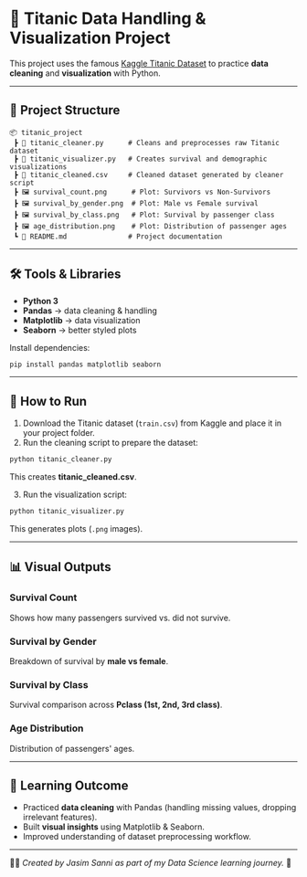 
# 🚢 Titanic Data Handling & Visualization Project

This project uses the famous [Kaggle Titanic Dataset](https://www.kaggle.com/datasets/yasserh/titanic-dataset) to practice **data cleaning** and **visualization** with Python.

---

## 📂 Project Structure

```
📦 titanic_project
 ┣ 📜 titanic_cleaner.py      # Cleans and preprocesses raw Titanic dataset
 ┣ 📜 titanic_visualizer.py   # Creates survival and demographic visualizations
 ┣ 📜 titanic_cleaned.csv     # Cleaned dataset generated by cleaner script
 ┣ 🖼️ survival_count.png      # Plot: Survivors vs Non-Survivors
 ┣ 🖼️ survival_by_gender.png  # Plot: Male vs Female survival
 ┣ 🖼️ survival_by_class.png   # Plot: Survival by passenger class
 ┣ 🖼️ age_distribution.png    # Plot: Distribution of passenger ages
 ┗ 📜 README.md               # Project documentation
```

---

## 🛠️ Tools & Libraries

- **Python 3**
- **Pandas** → data cleaning & handling  
- **Matplotlib** → data visualization  
- **Seaborn** → better styled plots  

Install dependencies:

```bash
pip install pandas matplotlib seaborn
```

---

## 🚀 How to Run

1. Download the Titanic dataset (`train.csv`) from Kaggle and place it in your project folder.  
2. Run the cleaning script to prepare the dataset:

```bash
python titanic_cleaner.py
```

This creates **titanic_cleaned.csv**.

3. Run the visualization script:

```bash
python titanic_visualizer.py
```

This generates plots (`.png` images).

---

## 📊 Visual Outputs

### Survival Count
Shows how many passengers survived vs. did not survive.

### Survival by Gender
Breakdown of survival by **male vs female**.

### Survival by Class
Survival comparison across **Pclass (1st, 2nd, 3rd class)**.

### Age Distribution
Distribution of passengers' ages.

---

## 🎯 Learning Outcome

- Practiced **data cleaning** with Pandas (handling missing values, dropping irrelevant features).  
- Built **visual insights** using Matplotlib & Seaborn.  
- Improved understanding of dataset preprocessing workflow.

---

👨‍💻 *Created by Jasim Sanni as part of my Data Science learning journey.* 🚀
